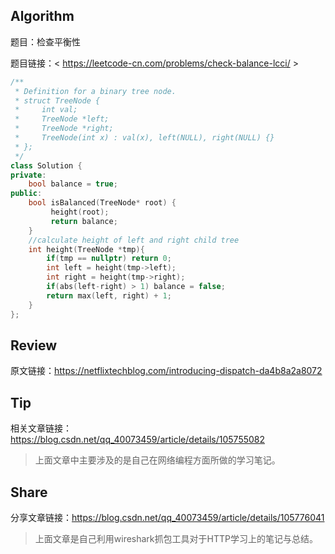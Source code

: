 ## Algorithm

题目：检查平衡性

题目链接：< https://leetcode-cn.com/problems/check-balance-lcci/ >
```c++
/**
 * Definition for a binary tree node.
 * struct TreeNode {
 *     int val;
 *     TreeNode *left;
 *     TreeNode *right;
 *     TreeNode(int x) : val(x), left(NULL), right(NULL) {}
 * };
 */
class Solution {
private:
    bool balance = true;
public:
    bool isBalanced(TreeNode* root) {
         height(root);
         return balance;   
    }
	//calculate height of left and right child tree
    int height(TreeNode *tmp){
        if(tmp == nullptr) return 0;
        int left = height(tmp->left);
        int right = height(tmp->right);
        if(abs(left-right) > 1) balance = false;
        return max(left, right) + 1;
    }
};
```
## Review
原文链接：<https://netflixtechblog.com/introducing-dispatch-da4b8a2a8072>
> 

## Tip
相关文章链接：<https://blog.csdn.net/qq_40073459/article/details/105755082> 
> 上面文章中主要涉及的是自己在网络编程方面所做的学习笔记。

## Share
分享文章链接：<https://blog.csdn.net/qq_40073459/article/details/105776041>
> 上面文章是自己利用wireshark抓包工具对于HTTP学习上的笔记与总结。
